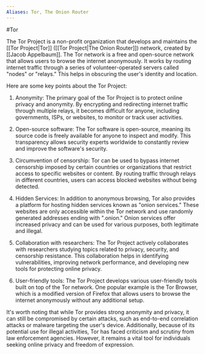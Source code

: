 ```yaml
---
Aliases: Tor, The Onion Router
---
```

#Tor 

The Tor Project is a non-profit organization that develops and maintains the [[Tor Project|Tor]] ([[Tor Project|The Onion Router]]) network, created by [[Jacob Appelbaum]]. The Tor network is a free and open-source network that allows users to browse the internet anonymously. It works by routing internet traffic through a series of volunteer-operated servers called "nodes" or "relays." This helps in obscuring the user's identity and location.

Here are some key points about the Tor Project:

1. Anonymity: The primary goal of the Tor Project is to protect online privacy and anonymity. By encrypting and redirecting internet traffic through multiple relays, it becomes difficult for anyone, including governments, ISPs, or websites, to monitor or track user activities.

2. Open-source software: The Tor software is open-source, meaning its source code is freely available for anyone to inspect and modify. This transparency allows security experts worldwide to constantly review and improve the software's security.

3. Circumvention of censorship: Tor can be used to bypass internet censorship imposed by certain countries or organizations that restrict access to specific websites or content. By routing traffic through relays in different countries, users can access blocked websites without being detected.

4. Hidden Services: In addition to anonymous browsing, Tor also provides a platform for hosting hidden services known as "onion services." These websites are only accessible within the Tor network and use randomly generated addresses ending with ".onion." Onion services offer increased privacy and can be used for various purposes, both legitimate and illegal.

5. Collaboration with researchers: The Tor Project actively collaborates with researchers studying topics related to privacy, security, and censorship resistance. This collaboration helps in identifying vulnerabilities, improving network performance, and developing new tools for protecting online privacy.

6. User-friendly tools: The Tor Project develops various user-friendly tools built on top of the Tor network. One popular example is the Tor Browser, which is a modified version of Firefox that allows users to browse the internet anonymously without any additional setup.

It's worth noting that while Tor provides strong anonymity and privacy, it can still be compromised by certain attacks, such as end-to-end correlation attacks or malware targeting the user's device. Additionally, because of its potential use for illegal activities, Tor has faced criticism and scrutiny from law enforcement agencies. However, it remains a vital tool for individuals seeking online privacy and freedom of expression.